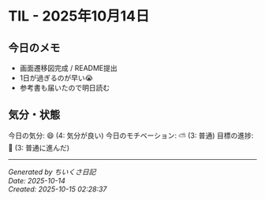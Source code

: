 # TIL - 2025年10月14日

## 今日のメモ
- 画面遷移図完成 / README提出
- 1日が過ぎるのが早い😭
- 参考書も届いたので明日読む

## 気分・状態
今日の気分: 😄 (4: 気分が良い)
今日のモチベーション: ⛅ (3: 普通)
目標の進捗: 🌱 (3: 普通に進んだ)

---
*Generated by ちいくさ日記*  
*Date: 2025-10-14*  
*Created: 2025-10-15 02:28:37*
